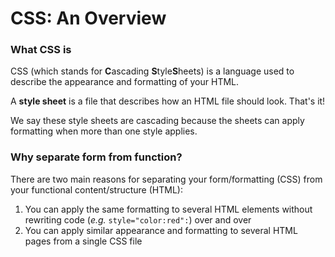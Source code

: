 # CSS: An Overview

### **What CSS is**

CSS \(which stands for **C**ascading **S**tyle**S**heets\) is a language used to describe the appearance and formatting of your HTML.

A **style sheet** is a file that describes how an HTML file should look. That's it!

We say these style sheets are cascading because the sheets can apply formatting when more than one style applies.

### **Why separate form from function?**

There are two main reasons for separating your form\/formatting \(CSS\) from your functional content\/structure \(HTML\):

1. You can apply the same formatting to several HTML elements without rewriting code \(_e.g._ `style="color:red":`\) over and over
2. You can apply similar appearance and formatting to several HTML pages from a single CSS file

